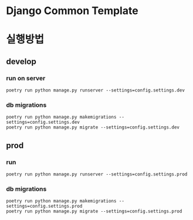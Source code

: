 # Django Common Template

# 실행방법

## develop
### run on server
```shell
poetry run python manage.py runserver --settings=config.settings.dev 
```
### db migrations
```shell
poetry run python manage.py makemigrations --settings=config.settings.dev
poetry run python manage.py migrate --settings=config.settings.dev
```

## prod
### run
```shell
poetry run python manage.py runserver --settings=config.settings.prod 
```
### db migrations
```shell
poetry run python manage.py makemigrations --settings=config.settings.prod
poetry run python manage.py migrate --settings=config.settings.prod
```